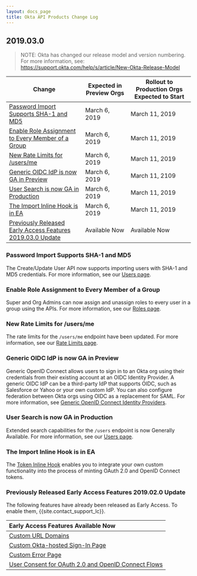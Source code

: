 ```yaml
---
layout: docs_page
title: Okta API Products Change Log
---
```


## 2019.03.0

> NOTE: Okta has changed our release model and version numbering. For more information, see: <https://support.okta.com/help/s/article/New-Okta-Release-Model>

| Change                                      | Expected in Preview Orgs | Rollout to Production Orgs Expected to Start |
|-----------------------------------------------------------------------------------------------------------------------|--------------------------|----------------------------------------------|
| [Password Import Supports SHA-1 and MD5](#password-import-supports-sha-1-and-md5)                       | March 6, 2019  | March 11, 2019 |
| [Enable Role Assignment to Every Member of a Group](#enable-role-assignment-to-every-member-of-a-group) | March 6, 2019  | March 11, 2019 |
| [New Rate Limits for /users/me](#new-rate-limits-for-usersme)                                         | March 6, 2019  | March 11, 2019 |
| [Generic OIDC IdP is now GA in Preview](#generic-oidc-idp-is-now-ga-in-preview)                         | March 6, 2019  | March 11, 2109 |
| [User Search is now GA in Production](#user-search-is-now-ga-in-production)                             | March 6, 2019  | March 11, 2019 |
| [The Import Inline Hook is in EA](#the-import-inline-hook-is-in-ea)                                     | March 6, 2019  | March 11, 2019 |
| [Previously Released Early Access Features 2019.03.0 Update](#previously-released-early-access-features-2019010-update) | Available Now   | Available Now  |

### Password Import Supports SHA-1 and MD5

The Create/Update User API now supports importing users with SHA-1 and MD5 credentials. For more information, see our [Users page](/docs/api/resources/users#hashed-password-object). <!--OKTA-204369 and OKTA-201688-->

### Enable Role Assignment to Every Member of a Group

Super and Org Admins can now assign and unassign roles to every user in a group using the APIs. For more information, see our [Roles page](/docs/api/resources/roles#assign-role-to-group). <!--OKTA-207759 and OKTA-207768-->

### New Rate Limits for /users/me

The rate limits for the `/users/me` endpoint have been updated. For more information, see our [Rate Limits page](/docs/api/getting_started/rate-limits#org-wide-rate-limits-legacy-orgs). <!--OKTA-205776-->

### Generic OIDC IdP is now GA in Preview

Generic OpenID Connect allows users to sign in to an Okta org using their credentials from their existing account at an OIDC Identity Provider. A generic OIDC IdP can be a third-party IdP that supports OIDC, such as Salesforce or Yahoo or your own custom IdP. You can also configure federation between Okta orgs using OIDC as a replacement for SAML. For more information, see [Generic OpenID Connect Identity Providers](/authentication-guide/generic-oidc/). <!--OKTA-202447-->

### User Search is now GA in Production

Extended search capabilities for the `/users` endpoint is now Generally Available. For more information, see our [Users page](/docs/api/resources/users#list-users-with-search). <!--OKTA-210189-->

### The Import Inline Hook is in EA

The [Token Inline Hook](/use_cases/inline_hooks/token_hook/token_hook) enables you to integrate your own custom functionality into the process of minting OAuth 2.0 and OpenID Connect tokens. <!--OKTA-211788-->

### Previously Released Early Access Features 2019.02.0 Update

The following features have already been released as Early Access. To enable them, {{site.contact_support_lc}}.

| Early Access Features Available Now
| :------------------------------------------------- |
| [Custom URL Domains](#custom-url-domains-are-in-early-access)|
| [Custom Okta-hosted Sign-In Page](#custom-okta-hosted-sign-in-page-is-in-early-access)|
| [Custom Error Page](#custom-error-page-is-in-early-access)|
| [User Consent for OAuth 2.0 and OpenID Connect Flows](#user-consent-for-oauth-20-and-openid-connect-flows-in-early-availability-ea) |
